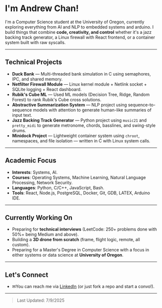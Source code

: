 # I'm Andrew Chan!

I'm a Computer Science student at the University of Oregon, currently exploring everything from AI and NLP to embedded systems and arduino. I build things that combine **code, creativity, and control** whether it's a jazz backing track generator, a Linux firewall with React frontend, or a container system built with raw syscalls.

---

## Technical Projects

- **Duck Bank** — Multi-threaded bank simulation in C using semaphores, IPC, and shared memory.
- **Netfilter Firewall Module** — Linux kernel module + Netlink socket + SQLite logging + React dashboard.
- **Rubik's Cube ML** — Used ML models (Decision Tree, Ridge, Random Forest) to rank Rubik's Cube cross solutions.
- **Abstractive Summarization System** — NLP project using sequence-to-sequence models with attention to generate human-like summaries of input text.
- **Jazz Backing Track Generator** — Python project using `music21` and `pretty_midi` to generate metronome, chords, basslines, and swing-style drums.
- **Minidock Project** — Lightweight container system using `chroot`, namespaces, and file isolation — written in C with Linux system calls.
---

## Academic Focus

- **Interests**: Systems, AI.
- **Courses**: Operating Systems, Machine Learning, Natural Language Processing, Network Security.
- **Languages**: Python, C/C++, JavaScript, Bash.
- **Tools**: React, Node.js, PostgreSQL, Docker, Git, GDB, LATEX, Arduino IDE.

---

## Currently Working On

- Preparing for **technical interviews** (LeetCode: 250+ problems done with 50%+ being Medium and above).
- Building a **3D drone from scratch** (frame, flight logic, remote, all custom).
- Preparing for a Master's Degree in Computer Science with a focus in either systems or data science at **University of Oregon**.

---

## Let's Connect

- ✉You can reach me via [LinkedIn](https://www.linkedin.com/in/andrew-chan8/) (or just fork a repo and start a convo!).

---

> Last Updated: 7/9/2025
